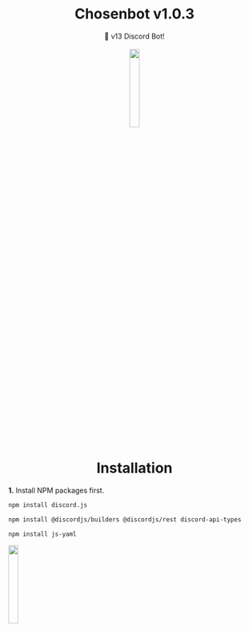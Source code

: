<h1 align="center">Chosenbot v1.0.3</h1>

  <p align="center">
    🤖 v13 Discord Bot!
    <br />
    <br />
    <img src="https://github.com/vimalverma558/vimalverma558/blob/v2/img/hello.gif" width="20%">
    <br />
  </p>
</p>

<h1 align="center">Installation</h1>

**1.** Install NPM packages first.
   ```sh
   npm install discord.js
   ```
   ```sh
   npm install @discordjs/builders @discordjs/rest discord-api-types
   ```
   ```sh
   npm install js-yaml
   ```

   <img src="https://media.giphy.com/media/jpVnC65DmYeyRL4LHS/giphy.gif" width="20%">